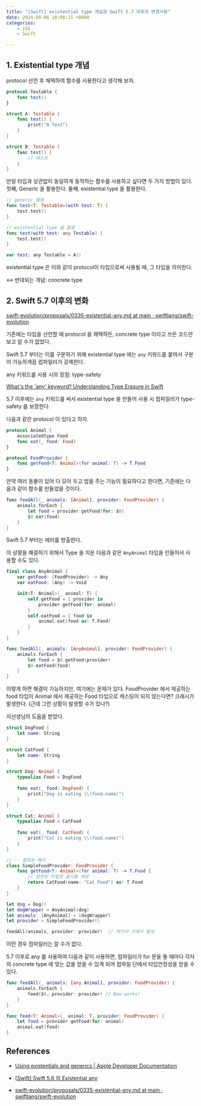 ```yaml
---
title: "[Swift] existential type 개념과 Swift 5.7 이후의 변경사항"
date: 2024-08-06 10:08:21 +0900
categories: 
    - iOS 
    - Swift

---
```




## 1. Existential type 개념

protocol 선언 후 채택하여 함수를 사용한다고 생각해 보자.

```swift
protocol Testable {
    func test()
}

struct A: Testable {
    func test() {
        print("A Test")
    }
}

struct B: Testable {
    func test() {
        // 테스트
    }
}
```

만일 타입과 상관없이 동일하게 동작하는 함수를 사용하고 싶다면 두 가지 방법이 있다. 첫째, Generic 을 활용한다. 둘째, existential type 을 활용한다.

```swift
// generic 활용
func test<T: Testable>(with test: T) {
    test.test()
}

// existential type 을 활용
func test(with test: any Testable) { 
    test.test()
}

var test: any Testable = A()
```

existential type 은 이와 같이 protocol이 타입으로써 사용될 때, 그 타입을 의미한다.

↔ 반대되는 개념: concrete type

## 2. Swift 5.7 이후의 변화

[swift-evolution/proposals/0335-existential-any.md at main · swiftlang/swift-evolution](https://github.com/swiftlang/swift-evolution/blob/main/proposals/0335-existential-any.md#grammar-of-explicit-existential-types)

기존에는 타입을 선언할 때 protocol 을 채택하든, concrete type 이라고 쓰든 코드만 보고 알 수가 없었다.

Swift 5.7 부터는 이를 구분하기 위해 existential type 에는 `any` 키워드를 붙여서 구분이 가능하게끔 컴파일러가 강제한다.

any 키워드를 사용 시의 장점: type-safety

[What's the 'any' keyword? Understanding Type Erasure in Swift](https://swiftrocks.com/whats-any-understanding-type-erasure-in-swift)

5.7 이후에는 `any` 키워드를 써서 existential type 을 만들어 사용 시 컴파일러가 type-safety 를 보장한다.

다음과 같은 protocol 이 있다고 하자.

```swift
protocol Animal {
    associatedtype Food
    func eat(_ food: Food)
}

protocol FoodProvider {
    func getFood<T: Animal>(for animal: T) -> T.Food
}
```

만약 여러 동물이 있어 다 모아 두고 밥을 주는 기능이 필요하다고 한다면, 기존에는 다음과 같이 함수를 만들었을 것이다.

```swift
func feedAll(_ animals: [Animal], provider: FoodProvider) {
    animals.forEach {
        let food = provider.getFood(for: $0)
        $0.eat(food)
    }
} 
```

Swift 5.7 부터는 에러를 방출한다.

이 상황을 해결하기 위해서 Type 을 지운 다음과 같은 `AnyAnimal` 타입을 만들어서 사용할 수도 있다.

```swift
final class AnyAnimal {
    var getFood: (FoodProvider) -> Any
    var eatFood: (Any) -> Void

    init<T: Animal>(_ animal: T) {
        self.getFood = { provider in
            provider.getFood(for: animal)
        }
        self.eatFood = { food in
            animal.eat(food as! T.Food)
        }
    }
}

func feedAll(_ animals: [AnyAnimal], provider: FoodProvider) {
    animals.forEach {
        let food = $0.getFood(provider)
        $0.eatFood(food)
    }
}
```

이렇게 하면 해결이 가능하지만, 여기에는 문제가 있다. FoodProvider 에서 제공하는 food 타입이 Animal 에서 제공하는 Food 타입으로 캐스팅이 되지 않는다면? 크래시가 발생한다. (근데 그런 상황이 발생할 수가 있나?)

지선생님의 도움을 받았다.

```swift
struct DogFood {
    let name: String
}

struct CatFood {
    let name: String
}

struct Dog: Animal {
    typealias Food = DogFood
    
    func eat(_ food: DogFood) {
        print("Dog is eating \\(food.name)")
    }
}

struct Cat: Animal {
    typealias Food = CatFood
    
    func eat(_ food: CatFood) {
        print("Cat is eating \\(food.name)")
    }
}

// -- 잘못된 예시
class SimpleFoodProvider: FoodProvider {
    func getFood<T: Animal>(for animal: T) -> T.Food {
        // 잘못된 타입의 음식을 제공
        return CatFood(name: "Cat Food") as! T.Food
    }
}

let dog = Dog()
let dogWrapper = AnyAnimal(dog)
let animals: [AnyAnimal] = [dogWrapper]
let provider = SimpleFoodProvider()

feedAll(animals, provider: provider)  // 여기서 크래시 발생
```

이런 경우 컴파일러는 알 수가 없다.

5.7 이후로 any 를 사용하여 다음과 같이 사용하면, 컴파일러가 for 문을 돌 때마다 각자의 concrete type 에 맞는 값을 얻을 수 있게 되어 컴파일 단에서 타입안정성을 얻을 수 있다.

```swift
func feedAll(_ animals: [any Animal], provider: FoodProvider) {
    animals.forEach {
        feed($0, provider: provider) // Now works!
    }
}

func feed<T: Animal>(_ animal: T, provider: FoodProvider) {
    let food = provider.getFood(for: animal)
    animal.eat(food)
}
```

## References

- [Using existentials and generics | Apple Developer Documentation](https://developer.apple.com/tutorials/app-dev-training/using-existentials-and-generics)

- [[Swift\] Swift 5.6 의 Existential any](https://sujinnaljin.medium.com/swift-swift-5-6-의-existential-any-ef0ce6bc7bc2)

- [swift-evolution/proposals/0335-existential-any.md at main · swiftlang/swift-evolution](https://github.com/swiftlang/swift-evolution/blob/main/proposals/0335-existential-any.md#grammar-of-explicit-existential-types)
